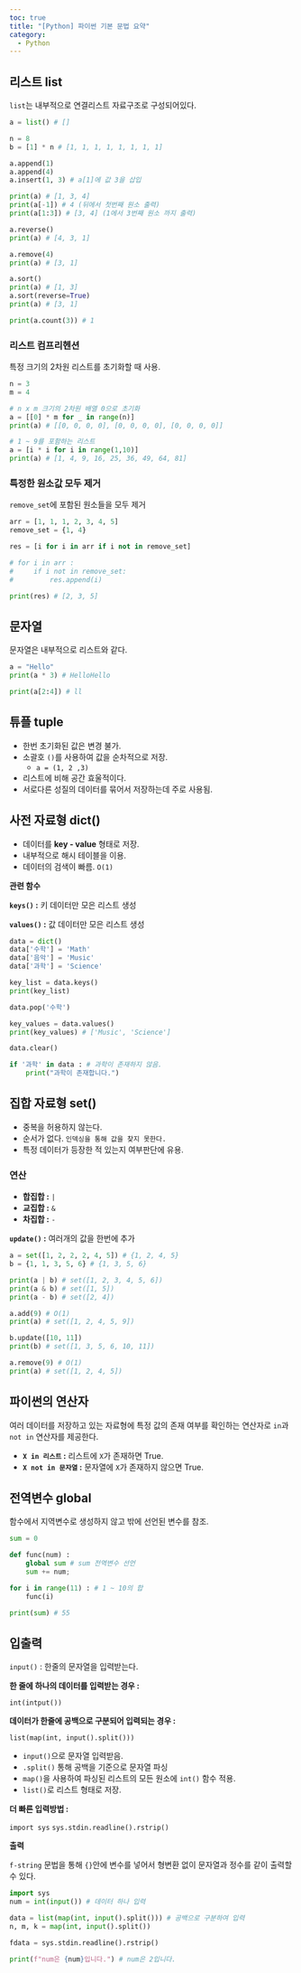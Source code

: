 ```yaml
---
toc: true
title: "[Python] 파이썬 기본 문법 요약"
category:
  - Python
---
```


## 리스트 list

`list`는 내부적으로 연결리스트 자료구조로 구성되어있다.

```python
a = list() # []

n = 8
b = [1] * n # [1, 1, 1, 1, 1, 1, 1, 1]

a.append(1)
a.append(4)
a.insert(1, 3) # a[1]에 값 3을 삽입

print(a) # [1, 3, 4]
print(a[-1]) # 4 (뒤에서 첫번째 원소 출력)
print(a[1:3]) # [3, 4] (1에서 3번째 원소 까지 출력)

a.reverse()
print(a) # [4, 3, 1]

a.remove(4)
print(a) # [3, 1]

a.sort()
print(a) # [1, 3]
a.sort(reverse=True)
print(a) # [3, 1]

print(a.count(3)) # 1
```

### 리스트 컴프리헨션

특정 크기의 2차원 리스트를 초기화할 때 사용.

```python
n = 3
m = 4

# n x m 크기의 2차원 배열 0으로 초기화
a = [[0] * m for _ in range(n)]
print(a) # [[0, 0, 0, 0], [0, 0, 0, 0], [0, 0, 0, 0]]

# 1 ~ 9를 포함하는 리스트
a = [i * i for i in range(1,10)]
print(a) # [1, 4, 9, 16, 25, 36, 49, 64, 81]
```

### 특정한 원소값 모두 제거

`remove_set`에 포함된 원소들을 모두 제거

```python
arr = [1, 1, 1, 2, 3, 4, 5]
remove_set = {1, 4}

res = [i for i in arr if i not in remove_set]

# for i in arr :
#     if i not in remove_set:
#         res.append(i)

print(res) # [2, 3, 5]
```

## 문자열

문자열은 내부적으로 리스트와 같다.

```python
a = "Hello"
print(a * 3) # HelloHello

print(a[2:4]) # ll
```

## 튜플 tuple

- 한번 초기화된 값은 변경 불가.
- 소괄호 `()`를 사용하여 값을 순차적으로 저장.
  - `a = (1, 2 ,3)`
- 리스트에 비해 공간 효울적이다.
- 서로다른 성질의 데이터를 묶어서 저장하는데 주로 사용됨.

## 사전 자료형 dict$($)

- 데이터를 **key - value** 형태로 저장.
- 내부적으로 해시 테이블을 이용.
- 데이터의 검색이 빠름. `O(1)`

**관련 함수**

**`keys()` :** 키 데이터만 모은 리스트 생성

**`values()` :** 값 데이터만 모은 리스트 생성

```python
data = dict()
data['수학'] = 'Math'
data['음악'] = 'Music'
data['과학'] = 'Science'

key_list = data.keys()
print(key_list)

data.pop('수학')

key_values = data.values()
print(key_values) # ['Music', 'Science']

data.clear()

if '과학' in data : # 과학이 존재하지 않음.
    print("과학이 존재합니다.")
```

## 집합 자료형 set$($)

- 중복을 허용하지 않는다.
- 순서가 없다. `인덱싱을 통해 값을 찾지 못한다.`
- 특정 데이터가 등장한 적 있는지 여부판단에 유용.

### 연산

- **합집합 :** `|`
- **교집합 :** `&`
- **차집합 :** `-`

**`update()` :** 여러개의 값을 한번에 추가

```python
a = set([1, 2, 2, 2, 4, 5]) # {1, 2, 4, 5}
b = {1, 1, 3, 5, 6} # {1, 3, 5, 6}

print(a | b) # set([1, 2, 3, 4, 5, 6])
print(a & b) # set([1, 5])
print(a - b) # set([2, 4])

a.add(9) # O(1)
print(a) # set([1, 2, 4, 5, 9])

b.update([10, 11])
print(b) # set([1, 3, 5, 6, 10, 11])

a.remove(9) # O(1)
print(a) # set([1, 2, 4, 5])
```

## 파이썬의 연산자

여러 데이터를 저장하고 있는 자료형에 특정 값의 존재 여부를 확인하는 연산자로 `in`과 `not in` 연산자를 제공한다.

- **`X in 리스트` :** 리스트에 `X`가 존재하면 True.
- **`X not in 문자열` :** 문자열에 `X`가 존재하지 않으면 True.

## 전역변수 global

함수에서 지역변수로 생성하지 않고 밖에 선언된 변수를 참조.

```python
sum = 0

def func(num) :
    global sum # sum 전역변수 선언
    sum += num;

for i in range(11) : # 1 ~ 10의 합
    func(i)

print(sum) # 55
```

## 입출력

`input()` : 한줄의 문자열을 입력받는다.

**한 줄에 하나의 데이터를 입력받는 경우 :**

`int(intput())`

**데이터가 한줄에 공백으로 구분되어 입력되는 경우 :**

`list(map(int, input().split()))`

- `input()`으로 문자열 입력받음.
- `.split()` 통해 공백을 기준으로 문자열 파싱
- `map()`을 사용하여 파싱된 리스트의 모든 원소에 `int()` 함수 적용.
- `list()`로 리스트 형태로 저장.

**더 빠른 입력방법 :**

`import sys`
`sys.stdin.readline().rstrip()`

**출력**

`f-string` 문법을 통해 `{}`안에 변수를 넣어서 형변환 없이 문자열과 정수를 같이 출력할 수 있다.

```python
import sys
num = int(input()) # 데이터 하나 입력

data = list(map(int, input().split())) # 공백으로 구분하여 입력
n, m, k = map(int, input().split())

fdata = sys.stdin.readline().rstrip()

print(f"num은 {num}입니다.") # num은 2입니다.
```
